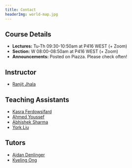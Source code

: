 ```yaml
---
title: Contact
headerImg: world-map.jpg
---
```


## Course Details

- **Lectures:**          Tu-Th 09:30-10:50am at P416 WEST (+ Zoom)
- **Section:**           W    08:00-08:50am  at P416 WEST (+ Zoom)
- **Announcements:**     Posted on Piazza. Please check often!

## Instructor

- [Ranjit Jhala](https://ranjitjhala.github.io)

## Teaching Assistants

- [Kasra Ferdowsifard](mailto:kferdows@eng.ucsd.edu)
- [Ahmed Youssef](mailto:a1yousse@eng.ucsd.edu)
- [Abhishek Sharma](mailto:acsharma@ucsd.edu)
- [York Liu](mailto:yil173@ucsd.edu)

## Tutors

- [Aidan Denlinger](https://acsweb.ucsd.edu/~adenling/)
- [Kyeling Ong](mailto:k8ong@ucsd.edu)